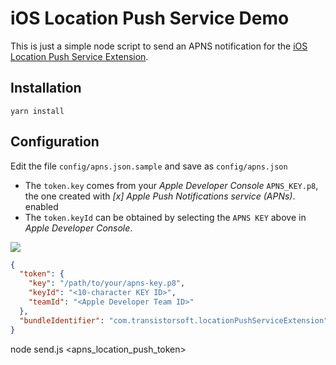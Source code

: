 # iOS Location Push Service Demo

This is just a simple node script to send an APNS notification for the [iOS Location Push Service Extension](https://developer.apple.com/documentation/corelocation/creating_a_location_push_service_extension?language=objc).

## Installation

```
yarn install

```

## Configuration

Edit the file `config/apns.json.sample` and save as `config/apns.json`

- The `token.key` comes from your *Apple Developer Console* `APNS_KEY.p8`, the one created with *[x] Apple Push Notifications service (APNs)*. enabled
- The `token.keyId` can be obtained by selecting the `APNS KEY` above in *Apple Developer Console*. 

![](https://capture.dropbox.com/MNtdrZsutjJwl1nn)

```json
{
  "token": {
    "key": "/path/to/your/apns-key.p8",
    "keyId": "<10-character KEY ID>",
    "teamId": "<Apple Developer Team ID>"
  },
  "bundleIdentifier": "com.transistorsoft.locationPushServiceExtension"
}
```


node send.js <apns_location_push_token>
```



